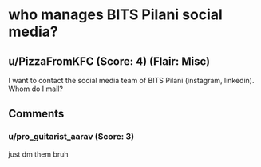 # who manages BITS Pilani social media?
## u/PizzaFromKFC (Score: 4) (Flair: Misc)
I want to contact the social media team of BITS Pilani (instagram, linkedin). 
Whom do I mail?


## Comments

### u/pro_guitarist_aarav (Score: 3)
just dm them bruh




